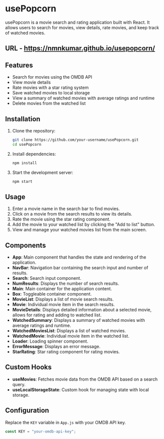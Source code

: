 # usePopcorn

usePopcorn is a movie search and rating application built with React. It allows users to search for movies, view details, rate movies, and keep track of watched movies.
## URL - https://nmnkumar.github.io/usepopcorn/

## Features

- Search for movies using the OMDB API
- View movie details
- Rate movies with a star rating system
- Save watched movies to local storage
- View a summary of watched movies with average ratings and runtime
- Delete movies from the watched list

## Installation

1. Clone the repository:

    ```bash
    git clone https://github.com/your-username/usePopcorn.git
    cd usePopcorn
    ```

2. Install dependencies:

    ```bash
    npm install
    ```

3. Start the development server:

    ```bash
    npm start
    ```

## Usage

1. Enter a movie name in the search bar to find movies.
2. Click on a movie from the search results to view its details.
3. Rate the movie using the star rating component.
4. Add the movie to your watched list by clicking the "Add to list" button.
5. View and manage your watched movies list from the main screen.

## Components

- **App**: Main component that handles the state and rendering of the application.
- **NavBar**: Navigation bar containing the search input and number of results.
- **Search**: Search input component.
- **NumResults**: Displays the number of search results.
- **Main**: Main container for the application content.
- **Box**: Toggleable container component.
- **MovieList**: Displays a list of movie search results.
- **Movie**: Individual movie item in the search results.
- **MovieDetails**: Displays detailed information about a selected movie, allows for rating and adding to watched list.
- **WatchedSummary**: Displays a summary of watched movies with average ratings and runtime.
- **WatchedMoviesList**: Displays a list of watched movies.
- **WatchedMovie**: Individual movie item in the watched list.
- **Loader**: Loading spinner component.
- **ErrorMessage**: Displays an error message.
- **StarRating**: Star rating component for rating movies.

## Custom Hooks

- **useMovies**: Fetches movie data from the OMDB API based on a search query.
- **useLocalStorageState**: Custom hook for managing state with local storage.

## Configuration

Replace the `KEY` variable in `App.js` with your OMDB API key.

```javascript
const KEY = "your-omdb-api-key";
